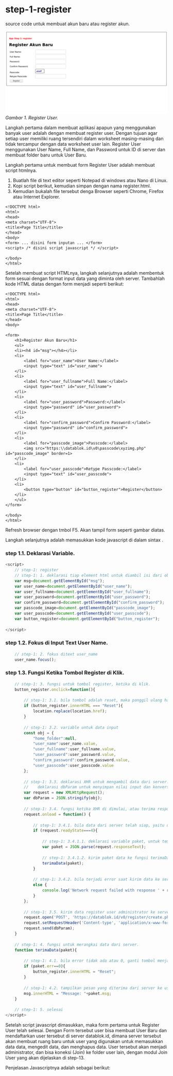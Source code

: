 # step-1-register
source code untuk membuat akun baru atau register akun.

![Register-User](https://github.com/rangkaidata/step-1-register/blob/master/register.png)
*Gambar 1. Register User.*

Langkah pertama dalam membuat aplikasi apapun yang menggunakan banyak user adalah dengan membuat register user. Dengan tujuan agar setiap user memiliki ruang tersendiri dalam worksheet masing-masing dan tidak tercampur dengan data worksheet user lain. Register User menggunakan User Name, Full Name, dan Password untuk ID di server dan membuat folder baru untuk User Baru. 

Langkah pertama untuk membuat form Register User adalah membuat script htmlnya.
1. Buatlah file di text editor seperti Notepad di windows atau Nano di Linux.
2. Kopi script berikut, kemudian simpan dengan nama register.html.
3. Kemudian bukalah file tersebut denga Browser seperti Chrome, Firefox atau Internet Explorer.

```
<!DOCTYPE html>
<html>
<head>
<meta charset="UTF-8">
<title>Page Title</title>
</head>
<body>
<form> ... disini form inputan ... </form>
<script> /* disini script javascript */ </script>

</body>
</html> 
```
Setelah membuat script HTMLnya, langkah selanjutnya adalah membentuk form sesuai dengan format input data yang diminta oleh server. Tambahlah kode HTML diatas dengan form menjadi seperti berikut:

```
<!DOCTYPE html>
<html>
<head>
<meta charset="UTF-8">
<title>Page Title</title>
</head>
<body>

<form>
	<h1>Register Akun Baru</h1>
	<ul>
	<li><h4 id="msg"></h4></li>
	<li>
		<label for="user_name">User Name:</label>
		<input type="text" id="user_name">
	</li>
	<li>
		<label for="user_fullname">Full Name:</label>
		<input type="text" id="user_fullname">
	</li>
	<li>
		<label for="user_password">Password:</label>
		<input type="password" id="user_password">
	</li>
	<li>
		<label for="confirm_password">Confirm Password:</label>
		<input type="password" id="confirm_password">
	</li>
	<li>
		<label for="passcode_image">Passcode:</label>
		<img src="https:\\datablok.id\v0\passcode\xyzimg.php" id="passcode_image" border=1>
	</li>
	<li>	
		<label for="user_passcode">Retype Passcode:</label>
		<input type="text" id="user_passcode">
	</li>
	<li>
		<button type="button" id="button_register">Register</button>
	</li>
	</ul>
</form>

</body>
</html> 
```
Refresh browser dengan tmbol F5. Akan tampil form seperti gambar diatas.

Langkah selanjutnya adalah memasukkan kode javascript di dalam sintax <script></script>.

### step 1.1. Deklarasi Variable.

```javascript
<script>
	// step-1: register
	// step-1: 1. deklarasi tiap element html untuk diambil isi dari object tersebut.
	var msg=document.getElementById("msg");
	var user_name=document.getElementById("user_name");
	var user_fullname=document.getElementById("user_fullname");
	var user_password=document.getElementById("user_password");
	var confirm_password=document.getElementById("confirm_password");
	var passcode_image=document.getElementById("passcode_image");
	var user_passcode=document.getElementById("user_passcode");
	var button_register=document.getElementById("button_register");

</script>
```

### step 1.2. Fokus di Input Text User Name.
```javascript
	// step-1: 2. fokus ditext user_name 
	user_name.focus();
```

### step 1.3. Fungsi Ketika Tombol Register di Klik.
```javascript
	// step-1: 3. fungsi untuk tombol register, ketika di klik.
	button_register.onclick=function(){
		
		// step-1: 3.1. bila tombol adalah reset, maka panggil ulang halaman
		if (button_register.innerHTML === "Reset"){
			location.replace(location.href);
		}
		
		// step-1: 3.2. variable untuk data input
		const obj = {
			"home_folder":null,
			"user_name":user_name.value,
			"user_fullname":user_fullname.value,
			"user_password":user_password.value,
			"confirm_password":confirm_password.value,
			"user_passcode":user_passcode.value
		};
		
		// step-1: 3.3. deklarasi XHR untuk mengambil data dari server. 
		//    deklarasi dbParam untuk menyimpan nilai input dan konversi ke format JSON
		var request = new XMLHttpRequest();
		var dbParam = JSON.stringify(obj);

		// step-1: 3.4. fungsi ketika XHR di dimulai, atau terima respon server.
		request.onload = function() {
			
			// step-1: 3.4.1. bila data dari server telah siap, yaitu dengan readyState=4
			if (request.readyState===4){
				
				// step-1: 3.4.1.1. deklarasi variable paket, untuk tempat dari yang diterima dari server
				var paket = JSON.parse(request.responseText);
				
				// step-1: 3.4.1.2. kirim paket data ke fungsi terimaData, untuk diproses selanjutnya
				terimaData(paket);
			} 
			
			// step-1: 3.4.2. bila terjadi error saat kirim data ke server
			else {
				console.log('Network request failed with response ' + request.status + ': ' + request.statusText)
			}
		};
		
		// step-1: 3.5. kirim data register user administrator ke server.
		request.open('POST', 'https://datablok.id/v0/register/create.php');
		request.setRequestHeader('Content-type', 'application/x-www-form-urlencoded');
		request.send(dbParam);
	}
	
	// step-1: 4. fungsi untuk merangkai data dari server.
	function terimaData(paket){
		
		// step-1: 4.1. bila error tidak ada atau 0, ganti tombol menjadi reset.
		if (paket.err==0){
			button_register.innerHTML = "Reset";
		}
		
		// step-1: 4.2. tampilkan pesan yang diterima dari server ke user.
		msg.innerHTML = "Message: "+paket.msg;
	}
	
	// step-1: 5. selesai
</script>
```
Setelah script javascript dimasukkan, maka form pertama untuk Register User telah selesai. Dengan Form tersebut user bisa membuat User Baru dan mendaftarkan user tersebut di server datablok.id, dimana server tersebut akan membuat ruang baru untuk user yang digunakan untuk memasukkan data data, mengedit data, dan menghapus data. User tersebut akan menjadi administrator, dan bisa koneksi (Join) ke folder user lain, dengan modul Join User yang akan dijelaskan di step-13. 

Penjelasan Javascriptnya adalah sebagai berikut:

